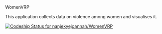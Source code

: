 
WomenVRP

This application collects data on violence among women and visualises it.

[ ![Codeship Status for nanjekyejoannah/WomenVRP](https://codeship.com/projects/c257f130-4e1d-0132-c7bd-1e6c3dad43cf/status)](https://codeship.com/projects/47575)